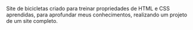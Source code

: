 Site de bicicletas criado para treinar propriedades de HTML e CSS aprendidas, para aprofundar meus conhecimentos, realizando um projeto de um site completo.
